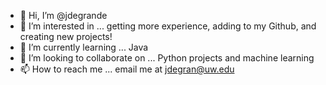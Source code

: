 - 👋 Hi, I’m @jdegrande
- 👀 I’m interested in ... getting more experience, adding to my Github, and creating new projects!
- 🌱 I’m currently learning ... Java
- 💞️ I’m looking to collaborate on ... Python projects and machine learning 
- 📫 How to reach me ... email me at jdegran@uw.edu

<!---
jdegrande/jdegrande is a ✨ special ✨ repository because its `README.md` (this file) appears on your GitHub profile.
You can click the Preview link to take a look at your changes.
--->
